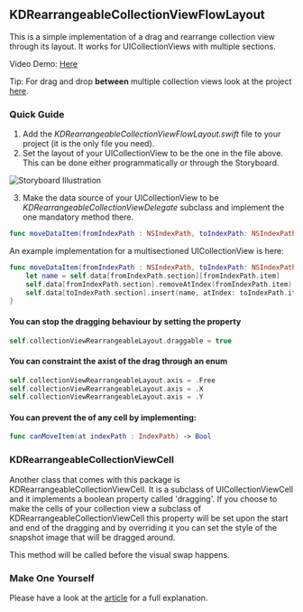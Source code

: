 ## KDRearrangeableCollectionViewFlowLayout ##

This is a simple implementation of a drag and rearrange collection view through its layout. It works for UICollectionViews with multiple sections.

Video Demo: [Here](https://v.usetapes.com/U5UrT2ePsO)

Tip: For drag and drop **between** multiple collection views look at the project [here](https://github.com/mmick66/KDDragAndDropCollectionView).

### Quick Guide ###

1. Add the *KDRearrangeableCollectionViewFlowLayout.swift* file to your project (it is the only file you need).
2. Set the layout of your UICollectionView to be the one in the file above. This can be done either programmatically or through the Storyboard.

![Storyboard Illustration](http://s17.postimg.org/4pimesmen/Screen_Shot_2016_01_04_at_17_45_54.png)

3. Make the data source of your UICollectionView to be *KDRearrangeableCollectionViewDelegate* subclass and implement the one mandatory method there.

```Swift
func moveDataItem(fromIndexPath : NSIndexPath, toIndexPath: NSIndexPath) -> Void
```

An example implementation for a multisectioned UICollectionView is here:

```Swift
func moveDataItem(fromIndexPath : NSIndexPath, toIndexPath: NSIndexPath) -> Void {
    let name = self.data[fromIndexPath.section][fromIndexPath.item]
    self.data[fromIndexPath.section].removeAtIndex(fromIndexPath.item)
    self.data[toIndexPath.section].insert(name, atIndex: toIndexPath.item)
}
```

#### You can stop the dragging behaviour by setting the property

```Swift
self.collectionViewRearrangeableLayout.draggable = true
```

#### You can constraint the axist of the drag through an enum

```Swift
self.collectionViewRearrangeableLayout.axis = .Free
self.collectionViewRearrangeableLayout.axis = .X
self.collectionViewRearrangeableLayout.axis = .Y
```

#### You can prevent the of any cell by implementing:

```Swift
func canMoveItem(at indexPath : IndexPath) -> Bool
```

### KDRearrangeableCollectionViewCell

Another class that comes with this package is KDRearrangeableCollectionViewCell. It is a subclass of UICollectionViewCell and it implements a boolean property called 'dragging'. If you choose to make the cells of your collection view a subclass of KDRearrangeableCollectionViewCell this property will be set upon the start and end of the dragging and by overriding it you can set the style of the snapshot image that will be dragged around.

This method will be called before the visual swap happens.

### Make One Yourself ###

Please have a look at the [article](http://karmadust.com/?p=5) for a full explanation.
